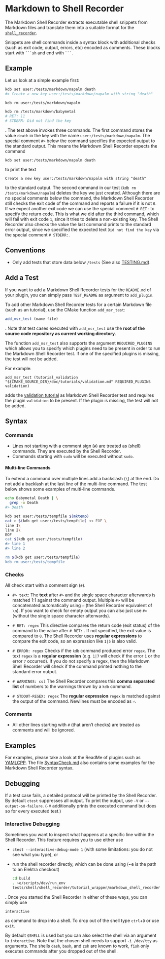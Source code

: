 # Markdown to Shell Recorder

The Markdown Shell Recorder extracts executable shell snippets from Markdown files and translate them into a suitable format for the [`shell_recorder`](../shell_recorder/README.md).

Snippets are shell commands inside a syntax block with additional checks (such as exit code, output, errors, etc) encoded as comments. These blocks start with ` ```sh ` and end with ` ``` `.

## Example

Let us look at a simple example first:

```sh
kdb set user:/tests/markdown/napalm death
#> Create a new key user:/tests/markdown/napalm with string "death"

kdb rm user:/tests/markdown/napalm

kdb rm /tests/markdown/babymetal
# RET: 11
# STDERR: Did not find the key
```

. The test above invokes three commands. The first command stores the value `death` in the key with the name
`user:/tests/markdown/napalm`. The special comment `#>` below the command specifies the expected output to the standard
output. This means the Markdown Shell Recorder expects the command

```
kdb set user:/tests/markdown/napalm death
```

to print the text

```
Create a new key user:/tests/markdown/napalm with string "death"
```

to the standard output. The second command in our test (`kdb rm /tests/markdown/napalm`) deletes the key we just created. Although there
are no special comments below the command, the Markdown Shell Recorder still checks the exit code of the command and reports a failure if
it is not `0`. If we expect another exit code we can use the special comment `# RET:` to specify the return code. This is what we did after
the third command, which will fail with exit code `1`, since it tries to delete a non-existing key. The Shell Recorder also checks the
value the last command prints to the standard error output, since we specified the expected text `Did not find the key` via the special
comment `# STDERR:`.

## Conventions

- Only add tests that store data below `/tests` (See also [TESTING.md](/doc/TESTING.md)).

## Add a Test

If you want to add a Markdown Shell Recorder tests for the `README.md` of your plugin, you can simply pass
`TEST_README` as argument to `add_plugin`.

To add other Markdown Shell Recorder tests for a certain Markdown file (such as an tutorial), use the CMake function `add_msr_test`:

```cmake
add_msr_test (name file)
```

. Note that test cases executed with `add_msr_test` use the **root of the source code repository as current working directory**.

The function `add_msr_test` also supports the argument `REQUIRED_PLUGINS` which allows you to specify which plugins need to be present in
order to run the Markdown Shell Recorder test.
If one of the specified plugins is missing, the test will not be added.

For example:

```
add_msr_test (tutorial_validation "${CMAKE_SOURCE_DIR}/doc/tutorials/validation.md" REQUIRED_PLUGINS validation)
```

adds the [validation tutorial](/doc/tutorials/validation.md) as Markdown Shell Recorder test and requires the plugin `validation` to be present.
If the plugin is missing, the test will not be added.

## Syntax

### Commands

- Lines not starting with a comment sign (`#`) are treated as (shell) commands. They are executed by the Shell Recorder.
- Commands starting with `sudo` will be executed without `sudo`.

#### Multi-line Commands

To extend a command over multiple lines add a backslash (`\`) at the end. Do not add a backlash at the last line of the multi-line command.
The test below shows some examples of multi-line commands.

```sh
echo Babymetal Death | \
  grep -o Death
#> Death

kdb set user:/tests/tempfile $(mktemp)
cat > $(kdb get user:/tests/tempfile) << EOF \
line 1\
line 2\
EOF
cat $(kdb get user:/tests/tempfile)
#> line 1
#> line 2

rm $(kdb get user:/tests/tempfile)
kdb rm user:/tests/tempfile
```

### Checks

All check start with a comment sign (`#`).

- `#> text`: The **text** after `#>` and the single space character afterwards is matched 1:1 against the command output. Multiple `#>` will be concatenated automatically using `⏎` (the Shell Recorder equivalent of `\n`). If you want to check for empty output you can also just use `#>` (without the single space character afterwards).

- `# RET: regex` This directive compares the return code (exit status) of the command to the value after `# RET:` . If not specified, the exit value is compared to `0`. The Shell Recorder uses **regular expressions** to compare the exit code, so an expression like `1|5` is also valid.

- `# ERROR: regex` Checks if the `kdb` command produced error `regex`. The text `regex` is a **regular expression** (e.g. `1|7` will check if the error `1` or the error `7` occurred).
  If you do not specify a regex, then the Markdown Shell Recorder will check if the command printed nothing to the standard error output.

- `# WARNINGS: csl` The Shell Recorder compares this **comma separated list** of numbers to the warnings thrown by a `kdb` command.

- `# STDOUT-REGEX: regex` The **regular expression** `regex` is matched against the output of the command. Newlines must be encoded as `⏎`.

### Comments

- All other lines starting with `#` (that aren’t checks) are treated as comments and will be ignored.

## Examples

For examples, please take a look at the ReadMe of plugins such as [YAMLCPP](/src/plugins/yamlcpp/README). The file [SyntaxCheck.md](SyntaxCheck.md) also contains some examples for the Markdown Shell Recorder syntax.

## Debugging

If a test case fails, a detailed protocol will be printed by the Shell Recorder.
By default `ctest` suppresses all output.
To print the output, use `-V` or `--output-on-failure`.
(`-V` additionally prints the executed command but does so for every executed test.)

### Interactive Debugging

Sometimes you want to inspect what happens at a specific line within the Shell Recorder.
This feature requires you to use either use

- `ctest --interactive-debug-mode 1` (with some limitations: you do not see what you type), or
- run the shell recorder directly, which can be done using (~e is the path to an Elektra checkout)

  ```bash
  cd build
  . ~e/scripts/dev/run_env
  tests/shell/shell_recorder/tutorial_wrapper/markdown_shell_recorder.sh path/to/file.md
  ```

. Once you started the Shell Recorder in either of these ways, you can simply use

```
interactive
```

as command to drop into a shell.
To drop out of the shell type `ctrl`+`D` or use `exit`.

By default `$SHELL` is used but you can also select the shell via an argument to `interactive`.
Note that the chosen shell needs to support `-i /dev/tty` as arguments.
The shells `dash`, `bash`, and `zsh` are known to work, `fish` only executes commands
after you dropped out of the shell.
